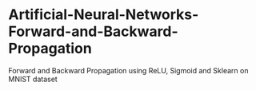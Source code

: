 # Artificial-Neural-Networks-Forward-and-Backward-Propagation
Forward and Backward Propagation using ReLU, Sigmoid and Sklearn on MNIST dataset
